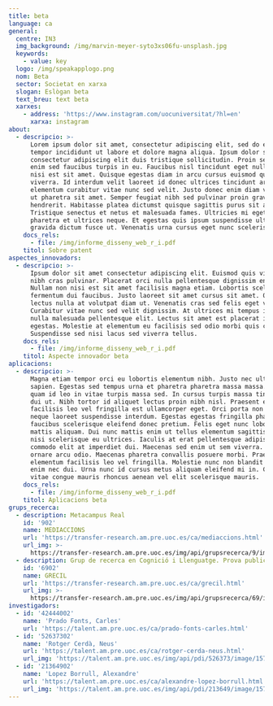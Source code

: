 ```yaml
---
title: beta
language: ca
general:
  centre: IN3
  img_background: /img/marvin-meyer-syto3xs06fu-unsplash.jpg
  keywords:
    - value: key
  logo: /img/speakapplogo.png
  nom: Beta
  sector: Societat en xarxa
  slogan: Eslògan beta
  text_breu: text beta
  xarxes:
    - address: 'https://www.instagram.com/uocuniversitat/?hl=en'
      xarxa: instagram
about:
  - descripcio: >-
      Lorem ipsum dolor sit amet, consectetur adipiscing elit, sed do eiusmod
      tempor incididunt ut labore et dolore magna aliqua. Ipsum dolor sit amet
      consectetur adipiscing elit duis tristique sollicitudin. Proin sed libero
      enim sed faucibus turpis in eu. Faucibus nisl tincidunt eget nullam non
      nisi est sit amet. Quisque egestas diam in arcu cursus euismod quis
      viverra. Id interdum velit laoreet id donec ultrices tincidunt arcu. Vitae
      elementum curabitur vitae nunc sed velit. Justo donec enim diam vulputate
      ut pharetra sit amet. Semper feugiat nibh sed pulvinar proin gravida
      hendrerit. Habitasse platea dictumst quisque sagittis purus sit amet.
      Tristique senectus et netus et malesuada fames. Ultricies mi eget mauris
      pharetra et ultrices neque. Et egestas quis ipsum suspendisse ultrices
      gravida dictum fusce ut. Venenatis urna cursus eget nunc scelerisque.
    docs_rels:
      - file: /img/informe_disseny_web_r_i.pdf
    titol: Sobre patent
aspectes_innovadors:
  - descripcio: >-
      Ipsum dolor sit amet consectetur adipiscing elit. Euismod quis viverra
      nibh cras pulvinar. Placerat orci nulla pellentesque dignissim enim.
      Nullam non nisi est sit amet facilisis magna etiam. Lobortis scelerisque
      fermentum dui faucibus. Justo laoreet sit amet cursus sit amet. Quis
      lectus nulla at volutpat diam ut. Venenatis cras sed felis eget velit.
      Curabitur vitae nunc sed velit dignissim. At ultrices mi tempus imperdiet
      nulla malesuada pellentesque elit. Lectus sit amet est placerat in
      egestas. Molestie at elementum eu facilisis sed odio morbi quis commodo.
      Suspendisse sed nisi lacus sed viverra tellus.
    docs_rels:
      - file: /img/informe_disseny_web_r_i.pdf
    titol: Aspecte innovador beta
aplicacions:
  - descripcio: >-
      Magna etiam tempor orci eu lobortis elementum nibh. Justo nec ultrices dui
      sapien. Egestas sed tempus urna et pharetra pharetra massa massa. Lectus
      quam id leo in vitae turpis massa sed. In cursus turpis massa tincidunt
      dui ut. Nibh tortor id aliquet lectus proin nibh nisl. Praesent elementum
      facilisis leo vel fringilla est ullamcorper eget. Orci porta non pulvinar
      neque laoreet suspendisse interdum. Egestas egestas fringilla phasellus
      faucibus scelerisque eleifend donec pretium. Felis eget nunc lobortis
      mattis aliquam. Dui nunc mattis enim ut tellus elementum sagittis. In nisl
      nisi scelerisque eu ultrices. Iaculis at erat pellentesque adipiscing
      commodo elit at imperdiet dui. Maecenas sed enim ut sem viverra. Dui id
      ornare arcu odio. Maecenas pharetra convallis posuere morbi. Praesent
      elementum facilisis leo vel fringilla. Molestie nunc non blandit massa
      enim nec dui. Urna nunc id cursus metus aliquam eleifend mi in. Cursus
      vitae congue mauris rhoncus aenean vel elit scelerisque mauris.
    docs_rels:
      - file: /img/informe_disseny_web_r_i.pdf
    titol: Aplicacions beta
grups_recerca:
  - description: Metacampus Real
    id: '902'
    name: MEDIACCIONS
    url: 'https://transfer-research.am.pre.uoc.es/ca/mediaccions.html'
    url_img: >-
      https://transfer-research.am.pre.uoc.es/img/api/grupsrecerca/9/image/1573919706793
  - description: Grup de recerca en Cognició i Llenguatge. Prova publicació
    id: '6902'
    name: GRECIL
    url: 'https://transfer-research.am.pre.uoc.es/ca/grecil.html'
    url_img: >-
      https://transfer-research.am.pre.uoc.es/img/api/grupsrecerca/69/image/1573820863832
investigadors:
  - id: '42444002'
    name: 'Prado Fonts, Carles'
    url: 'https://talent.am.pre.uoc.es/ca/prado-fonts-carles.html'
  - id: '52637302'
    name: 'Rotger Cerdà, Neus'
    url: 'https://talent.am.pre.uoc.es/ca/rotger-cerda-neus.html'
    url_img: 'https://talent.am.pre.uoc.es/img/api/pdi/526373/image/1573926566251'
  - id: '21364902'
    name: 'Lopez Borrull, Alexandre'
    url: 'https://talent.am.pre.uoc.es/ca/alexandre-lopez-borrull.html'
    url_img: 'https://talent.am.pre.uoc.es/img/api/pdi/213649/image/1573933327138'
---
```


